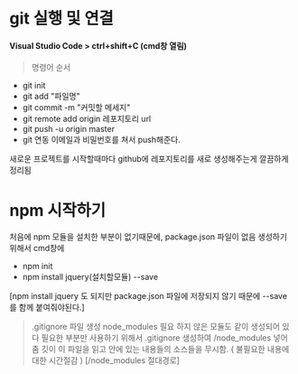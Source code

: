 
# git 실행 및 연결 
#### Visual Studio Code > ctrl+shift+C (cmd창 열림)

>  명령어 순서 
* git init
* git add "파일명"
* git commit -m "커밋할 메세지"
* git remote add origin 레포지토리 url 
* git push -u origin master
* git 연동 이메일과 비밀번호를 쳐서 push해준다.

새로운 프로젝트를 시작할때마다 github에 레포지토리를 새로 생성해주는게 깔끔하게 정리됨

# npm 시작하기
처음에 npm 모듈을 설치한 부분이 없기때문에, package.json 파일이 없음 생성하기 위해서 cmd창에 
* npm init
* npm install jquery(설치할모듈) --save

[npm install jquery 도 되지만 package.json 파일에 저장되지 않기 때문에 --save를 함께 붙여줘야된다.]

> .gitignore 파일 생성
node_modules 필요 하지 않은 모듈도 같이 생성되어 있다 필요한 부분만 사용하기 위해서 .gitignore 생성하여 /node_modules 넣어줌
깃이 이 파일을 읽고 안에 있는 내용들의 소스들을 무시함. ( 불필요한 내용에대한 시간절감 )
[/node_modules 절대경로]